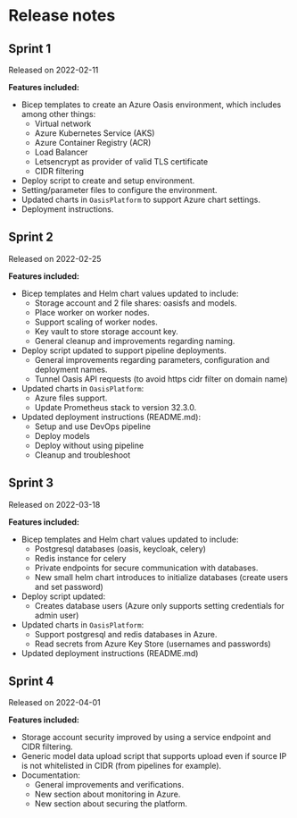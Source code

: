 # Release notes

## Sprint 1

Released on 2022-02-11

**Features included:**

* Bicep templates to create an Azure Oasis environment, which includes among other things:
    * Virtual network
    * Azure Kubernetes Service (AKS)
    * Azure Container Registry (ACR)
    * Load Balancer
    * Letsencrypt as provider of valid TLS certificate
    * CIDR filtering
* Deploy script to create and setup environment.
* Setting/parameter files to configure the environment.
* Updated charts in `OasisPlatform` to support Azure chart settings.
* Deployment instructions.

## Sprint 2

Released on 2022-02-25

**Features included:**

* Bicep templates and Helm chart values updated to include:
    * Storage account and 2 file shares: oasisfs and models.
    * Place worker on worker nodes.
    * Support scaling of worker nodes.
    * Key vault to store storage account key.
    * General cleanup and improvements regarding naming.
* Deploy script updated to support pipeline deployments.
    * General improvements regarding parameters, configuration and deployment names.
    * Tunnel Oasis API requests (to avoid https cidr filter on domain name)
* Updated charts in `OasisPlatform`:
    * Azure files support.
    * Update Prometheus stack to version 32.3.0.
* Updated deployment instructions (README.md):
    * Setup and use DevOps pipeline
    * Deploy models
    * Deploy without using pipeline
    * Cleanup and troubleshoot

## Sprint 3

Released on 2022-03-18

**Features included:**

* Bicep templates and Helm chart values updated to include:
    * Postgresql databases (oasis, keycloak, celery)
    * Redis instance for celery
    * Private endpoints for secure communication with databases.
    * New small helm chart introduces to initialize databases (create users and set password)
* Deploy script updated:
    * Creates database users (Azure only supports setting credentials for admin user)
* Updated charts in `OasisPlatform`:
    * Support postgresql and redis databases in Azure.
    * Read secrets from Azure Key Store (usernames and passwords)
* Updated deployment instructions (README.md)

## Sprint 4

Released on 2022-04-01

**Features included:**

* Storage account security improved by using a service endpoint and CIDR filtering.
* Generic model data upload script that supports upload even if source IP is not whitelisted in CIDR (from pipelines for
  example).
* Documentation:
    * General improvements and verifications.
    * New section about monitoring in Azure.
    * New section about securing the platform.
